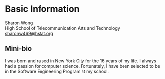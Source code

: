 # Basic Information  
Sharon Wong  
High School of Telecommunication Arts and Technology  
sharonw469@hstat.org  
## Mini-bio  
I was born and raised in New York City for the 16 years of my life. I always had a passion for computer science. Fortunately, I have been selected to be in the Software Engineering Program at my school.
